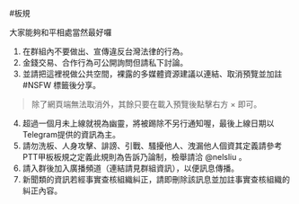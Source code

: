 #板規

大家能夠和平相處當然最好囉

1. 在群組內不要做出、宣傳違反台灣法律的行為。
2. 金錢交易、合作行為可公開詢問但請私下討論。
3. 並請把這裡視做公共空間，裸露的多媒體資源建議以連結、取消預覽並加註 #NSFW 標籤後分享。

> 除了網頁端無法取消外，其餘只要在載入預覽後點擊右方 × 即可。

4. 超過一個月未上線就視為幽靈，將被踢除不另行通知喔，最後上線日期以Telegram提供的資訊為主。
5. 請勿洗板、人身攻擊、誹謗、引戰、騷擾他人、洩漏他人個資其定義請參考PTT甲板板規之定義此規則為告訴乃論制，檢舉請洽 @nelsliu 。
6. 請入群後加入廣播頻道（連結請見群組資訊），以便訊息傳播。
7. 新聞類的資訊若經事實查核組織糾正，請即刪除該訊息並加註事實查核組織的糾正內容。
